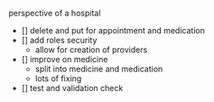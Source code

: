 perspective of a hospital
- [] delete and put for appointment and medication
- [] add roles security
  - allow for creation of providers
- [] improve on medicine
  - split into medicine and medication
  - lots of fixing
- [] test and validation check
